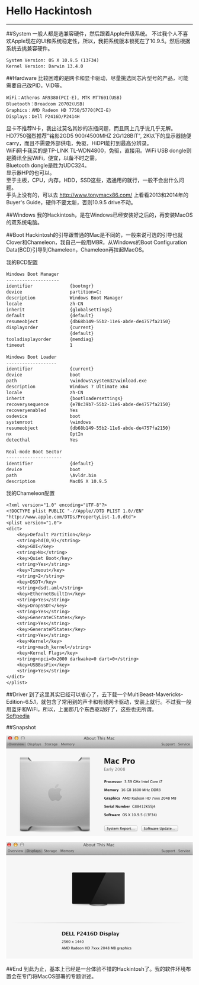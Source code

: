 # Hello Hackintosh

----
##System
一般人都是选兼容硬件，然后跟着Apple升级系统。
不过我个人不喜欢Apple现在的UI和系统稳定性，所以，我把系统版本锁死在了10.9.5。然后根据系统去挑兼容硬件。

    System Version:	OS X 10.9.5 (13F34)
    Kernel Version:	Darwin 13.4.0

##Hardware
比较困难的是网卡和显卡驱动，尽量挑选同芯片型号的产品，可能需要自己改PID，VID等。

    WiFi：Atheros AR9380(PCI-E), MTK MT7601(USB)
    Bluetooth：Broadcom 20702(USB)
    Graphics：AMD Radeon HD 7750/5770(PCI-E)
    Displays：Dell P2416D/P2414H

显卡不推荐N卡，我出过莫名其妙的冻瓶问题，而且网上几乎说几乎无解。<br>HD7750强烈推荐"铭影2GD5 900/4500MHZ 2G/128BIT", 2K以下的显示器随便carry，而且不需要外部供电，免驱，HiDPI能打到最高分辨录。<br>WiFi网卡我买的是TP-LINK TL-WDN4800，免驱，直接用。WiFi USB dongle则是腾讯全民WiFi，便宜，以备不时之需。<br>Bluetooth dongle是胜为UDC324。<br>显示器HP的也可以。<br>
至于主板，CPU，内存，HDD，SSD这些，选通用的就行，一般不会出什么问题。<br>手头上没有的，可以去 http://www.tonymacx86.com/ 上看看2013和2014年的Buyer's Guide，硬件不要太新，否则10.9.5 drive不动。

##Windows
我的Hackintosh，是在Windows已经安装好之后的，再安装MacOS的双系统电脑。

##Boot
Hackintosh的引导跟普通的Mac是不同的，一般来说可选的引导也就Clover和Chameleon，我自己一般用MBR，从Windows的Boot Configuration Data(BCD)引导到Chameleon，Chameleon再拉起MacOS。

我的BCD配置

	Windows Boot Manager
	--------------------
	identifier              {bootmgr}
	device                  partition=C:
	description             Windows Boot Manager
	locale                  zh-CN
	inherit                 {globalsettings}
	default                 {default}
	resumeobject            {db68b149-55b2-11e6-abde-de4757fa2150}
	displayorder            {current}
							{default}
	toolsdisplayorder       {memdiag}
	timeout                 1
	
	Windows Boot Loader
	-------------------
	identifier              {current}
	device                  boot
	path                    \windows\system32\winload.exe
	description             Windows 7 Ultimate x64
	locale                  zh-CN
	inherit                 {bootloadersettings}
	recoverysequence        {e78c39b7-55b2-11e6-abde-de4757fa2150}
	recoveryenabled         Yes
	osdevice                boot
	systemroot              \windows
	resumeobject            {db68b149-55b2-11e6-abde-de4757fa2150}
	nx                      OptIn
	detecthal               Yes
	
	Real-mode Boot Sector
	---------------------
	identifier              {default}
	device                  boot
	path                    \Avldr.bin
	description             MacOS X 10.9.5

我的Chameleon配置

	<?xml version="1.0" encoding="UTF-8"?>
	<!DOCTYPE plist PUBLIC "-//Apple//DTD PLIST 1.0//EN" "http://www.apple.com/DTDs/PropertyList-1.0.dtd">
	<plist version="1.0">
	<dict>
	    <key>Default Partition</key>
	    <string>hd(0,9)</string>
	    <key>GUI</key>
	    <string>No</string>
	    <key>Quiet Boot</key>
	    <string>Yes</string>
	    <key>Timeout</key>
	    <string>2</string>
    	<key>DSDT</key>
       	<string>dsdt.aml</string>
       	<key>EthernetBuiltIn</key>
       	<string>Yes</string>
       	<key>DropSSDT</key>
       	<string>Yes</string>
       	<key>GenerateCStates</key>
       	<string>Yes</string>
       	<key>GeneratePStates</key>
       	<string>Yes</string>
       	<key>Kernel</key>
       	<string>mach_kernel</string>
       	<key>Kernel Flags</key>
       	<string>npci=0x2000 darkwake=0 dart=0</string>
       	<key>USBBusFix</key>
       	<string>Yes</string>
	</dict>
	</plist>

##Driver
到了这里其实已经可以省心了，去下载一个MultiBeast-Mavericks-Edition-6.5.1，就包含了常用到的声卡和有线网卡驱动，安装上就行。不过我一般用蓝牙和WiFi，所以，上面那几个东西驱动好了，这些也无所谓。<br>[Softpedia](http://mac.softpedia.com/get/System-Utilities/MultiBeast.shtml#download)

##Snapshot

![](https://github.com/kiddlu/hello-hackintosh/raw/master/res/01.png)

![](https://github.com/kiddlu/hello-hackintosh/raw/master/res/02.png)

##End
到此为止，基本上已经是一台体验不错的Hackintosh了。我的软件环境布置会在专门将MacOS部署的专题讲述。
